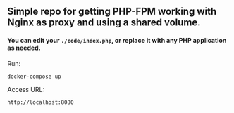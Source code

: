 ## Simple repo for getting PHP-FPM working with Nginx as proxy and using a shared volume.

#### You can edit your `./code/index.php`, or replace it with any PHP application as needed.

Run:

```
docker-compose up
```

Access URL:

```
http://localhost:8080
```
